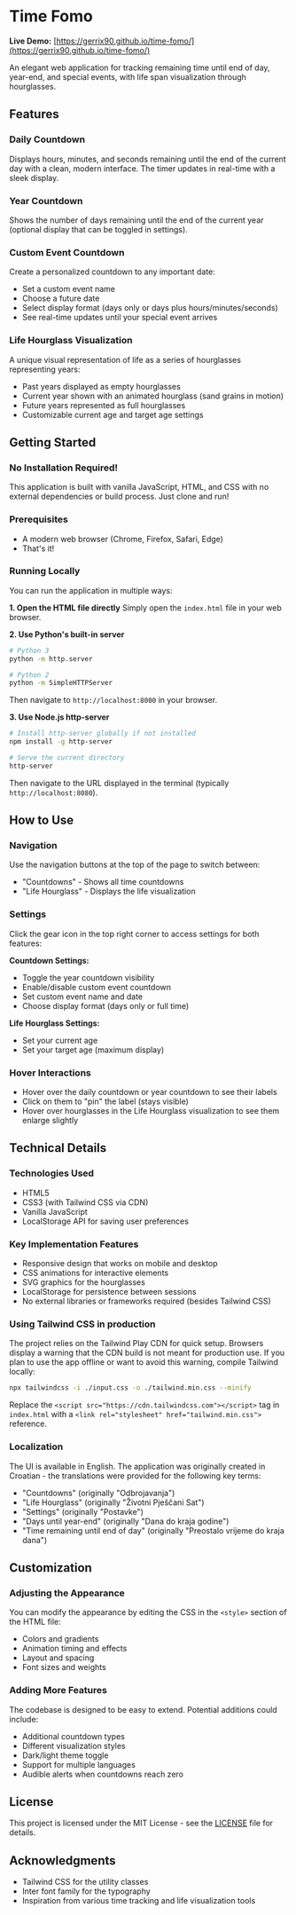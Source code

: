 # Time Fomo

**Live Demo:** [https://gerrix90.github.io/time-fomo/](https://gerrix90.github.io/time-fomo/)

An elegant web application for tracking remaining time until end of day, year-end, and special events, with life span visualization through hourglasses.

## Features

### Daily Countdown
Displays hours, minutes, and seconds remaining until the end of the current day with a clean, modern interface. The timer updates in real-time with a sleek display.

### Year Countdown
Shows the number of days remaining until the end of the current year (optional display that can be toggled in settings).

### Custom Event Countdown
Create a personalized countdown to any important date:
- Set a custom event name
- Choose a future date 
- Select display format (days only or days plus hours/minutes/seconds)
- See real-time updates until your special event arrives

### Life Hourglass Visualization
A unique visual representation of life as a series of hourglasses representing years:
- Past years displayed as empty hourglasses
- Current year shown with an animated hourglass (sand grains in motion)
- Future years represented as full hourglasses
- Customizable current age and target age settings

## Getting Started

### No Installation Required!
This application is built with vanilla JavaScript, HTML, and CSS with no external dependencies or build process. Just clone and run!

### Prerequisites
- A modern web browser (Chrome, Firefox, Safari, Edge)
- That's it!

### Running Locally

You can run the application in multiple ways:

**1. Open the HTML file directly**
Simply open the `index.html` file in your web browser.

**2. Use Python's built-in server**
```bash
# Python 3
python -m http.server

# Python 2
python -m SimpleHTTPServer
```
Then navigate to `http://localhost:8000` in your browser.

**3. Use Node.js http-server**
```bash
# Install http-server globally if not installed
npm install -g http-server

# Serve the current directory
http-server
```
Then navigate to the URL displayed in the terminal (typically `http://localhost:8080`).

## How to Use

### Navigation
Use the navigation buttons at the top of the page to switch between:
- "Countdowns" - Shows all time countdowns
- "Life Hourglass" - Displays the life visualization

### Settings
Click the gear icon in the top right corner to access settings for both features:

**Countdown Settings:**
- Toggle the year countdown visibility
- Enable/disable custom event countdown
- Set custom event name and date
- Choose display format (days only or full time)

**Life Hourglass Settings:**
- Set your current age
- Set your target age (maximum display)

### Hover Interactions
- Hover over the daily countdown or year countdown to see their labels
- Click on them to "pin" the label (stays visible)
- Hover over hourglasses in the Life Hourglass visualization to see them enlarge slightly

## Technical Details

### Technologies Used
- HTML5
- CSS3 (with Tailwind CSS via CDN)
- Vanilla JavaScript
- LocalStorage API for saving user preferences

### Key Implementation Features
- Responsive design that works on mobile and desktop
- CSS animations for interactive elements
- SVG graphics for the hourglasses
- LocalStorage for persistence between sessions
- No external libraries or frameworks required (besides Tailwind CSS)

### Using Tailwind CSS in production
The project relies on the Tailwind Play CDN for quick setup. Browsers display a
warning that the CDN build is not meant for production use. If you plan to use
the app offline or want to avoid this warning, compile Tailwind locally:

```bash
npx tailwindcss -i ./input.css -o ./tailwind.min.css --minify
```

Replace the `<script src="https://cdn.tailwindcss.com"></script>` tag in
`index.html` with a `<link rel="stylesheet" href="tailwind.min.css">` reference.

### Localization
The UI is available in English. The application was originally created in Croatian - the translations were provided for the following key terms:
- "Countdowns" (originally "Odbrojavanja")
- "Life Hourglass" (originally "Životni Pješčani Sat")
- "Settings" (originally "Postavke")
- "Days until year-end" (originally "Dana do kraja godine")
- "Time remaining until end of day" (originally "Preostalo vrijeme do kraja dana")

## Customization

### Adjusting the Appearance
You can modify the appearance by editing the CSS in the `<style>` section of the HTML file:
- Colors and gradients
- Animation timing and effects
- Layout and spacing
- Font sizes and weights

### Adding More Features
The codebase is designed to be easy to extend. Potential additions could include:
- Additional countdown types
- Different visualization styles
- Dark/light theme toggle
- Support for multiple languages
- Audible alerts when countdowns reach zero

## License

This project is licensed under the MIT License - see the [LICENSE](LICENSE) file for details.

## Acknowledgments

- Tailwind CSS for the utility classes
- Inter font family for the typography
- Inspiration from various time tracking and life visualization tools